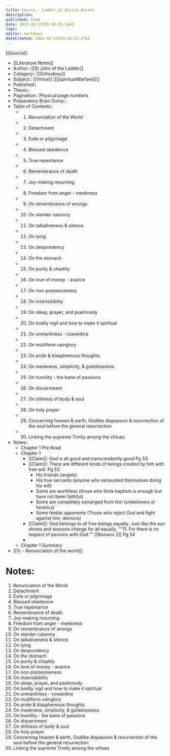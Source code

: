 ```yaml
---
title: Source_-_Ladder_of_Divine_Ascent
description: 
published: true
date: 2022-02-23T05:49:29.164Z
tags: 
editor: markdown
dateCreated: 2022-02-23T05:49:27.275Z
---
```


[[Source]]

- [[Literature Notes]]
- Author:: [[St John of the Ladder]]
- Category:: [[Orthodoxy]]
- Subject:: [[Virtue]] [[[[spiritualWarfare]]]]
- Published::
- Thesis::
- Pagination:: Physical page numbers
- Preparatory Brain Dump::
- Table of Contents::
    - 1. Renunciation of the World
    - 2. Detachment
    - 3. Exile or pilgrimage
    - 4. Blessed obedience
    - 5. True repentance
    - 6. Remembrance of death
    - 7. Joy-making mourning
    - 8. Freedom from anger - meekness
    - 9. On remembrance of wrongs
    - 10. On slander calumny
    - 11. On talkativeness & silence
    - 12. On lying
    - 13. On despondency
    - 14. On the stomach
    - 15. On purity & chastity
    - 16. On love of money - avarice
    - 17. On non-possesiveness
    - 18. On insensibiblity
    - 19. On sleep, prayer, and psalmnody
    - 20. On bodily vigil and how to make it spiritual
    - 21. On unmanliness - cowardice
    - 22. On multiform vainglory
    - 23. On pride & blasphemous thoughts
    - 24. On meekness, simplicity, & guilelessness
    - 25. On humility - the bane of passions
    - 26. On discernment
    - 27. On stillness of body & soul
    - 28. On holy prayer
    - 29. Concerning heaven & earth, Godlike dispassion & resurrection of the soul before the general resurrection
    - 30. Linking the supreme Trinity among the virtues
- Notes::
    - Chapter 1 Pre Read
    - Chapter 1
        - [[Claim]]: God is all good and transcendently good Pg 53
        - [[Claim]]: There are different kinds of beings created by him with free will: Pg 53
            - His friends (angels)
            - His true servants (anyone who exhausted themselves doing his will)
            - Some are worthless (those who think baptism is enough but have not been faithful)
            - Some are completely estranged from him (unbelievers or heretics)
            - Some feeble opponents (Those who reject God and fight against him, demons)
        - [[Claim]]: God belongs to all free beings equally. Just like the sun shines and seasons change for all equally. ""11. For there is no respect of persons with God."" [[Romans 2]] Pg 54
        -
    - Chapter 1 Summary
- [[1c - Renunciation of the world]]

# Notes:

1. Renunciation of the World
2. Detachment
3. Exile or pilgrimage
4. Blessed obedience
5. True repentance
6. Remembrance of death
7. Joy-making mourning
8. Freedom from anger - meekness
9. On remembrance of wrongs
10. On slander calumny
11. On talkativeness & silence
12. On lying
13. On despondency
14. On the stomach
15. On purity & chastity
16. On love of money - avarice
17. On non-possesiveness
18. On insensibiblity
19. On sleep, prayer, and psalmnody
20. On bodily vigil and how to make it spiritual
21. On unmanliness - cowardice
22. On multiform vainglory
23. On pride & blasphemous thoughts
24. On meekness, simplicity, & guilelessness
25. On humility - the bane of passions
26. On discernment
27. On stillness of body & soul
28. On holy prayer
29. Concerning heaven & earth, Godlike dispassion & resurrection of the soul before the general resurrection
30. Linking the supreme Trinity among the virtues
